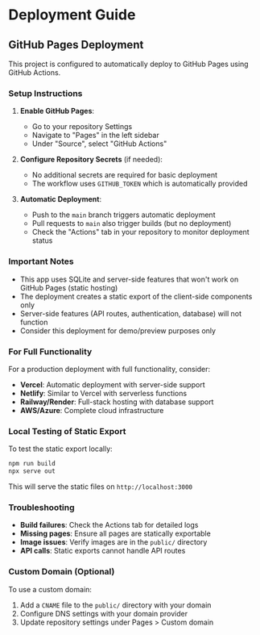 # Deployment Guide

## GitHub Pages Deployment

This project is configured to automatically deploy to GitHub Pages using GitHub Actions.

### Setup Instructions

1. **Enable GitHub Pages**:
   - Go to your repository Settings
   - Navigate to "Pages" in the left sidebar
   - Under "Source", select "GitHub Actions"

2. **Configure Repository Secrets** (if needed):
   - No additional secrets are required for basic deployment
   - The workflow uses `GITHUB_TOKEN` which is automatically provided

3. **Automatic Deployment**:
   - Push to the `main` branch triggers automatic deployment
   - Pull requests to `main` also trigger builds (but no deployment)
   - Check the "Actions" tab in your repository to monitor deployment status

### Important Notes

- This app uses SQLite and server-side features that won't work on GitHub Pages (static hosting)
- The deployment creates a static export of the client-side components only
- Server-side features (API routes, authentication, database) will not function
- Consider this deployment for demo/preview purposes only

### For Full Functionality

For a production deployment with full functionality, consider:
- **Vercel**: Automatic deployment with server-side support
- **Netlify**: Similar to Vercel with serverless functions
- **Railway/Render**: Full-stack hosting with database support
- **AWS/Azure**: Complete cloud infrastructure

### Local Testing of Static Export

To test the static export locally:

```bash
npm run build
npx serve out
```

This will serve the static files on `http://localhost:3000`

### Troubleshooting

- **Build failures**: Check the Actions tab for detailed logs
- **Missing pages**: Ensure all pages are statically exportable
- **Image issues**: Verify images are in the `public/` directory
- **API calls**: Static exports cannot handle API routes

### Custom Domain (Optional)

To use a custom domain:
1. Add a `CNAME` file to the `public/` directory with your domain
2. Configure DNS settings with your domain provider
3. Update repository settings under Pages > Custom domain